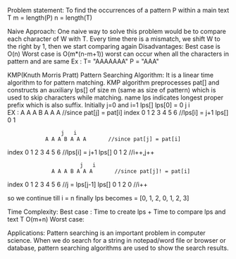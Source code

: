 Problem statement:
To find the occurrences of a pattern P within a main text T
m = length(P)
n = length(T)

Naive Approach:
One naive way to solve this problem would be to compare each character of W with T. Every time there is a mismatch, we shift W to the right by 1, then we start comparing again
Disadvantages:
Best case is O(n)
Worst case is O(m*(n-m+1))
worst can occur when all the  characters in pattern and are same
Ex : T= "AAAAAAA"
         P = "AAA"

KMP(Knuth Morris Pratt) Pattern Searching Algorithm:
It is a linear time algorithm to for pattern matching. KMP algorithm preprocesses pat[] and constructs an auxiliary lps[] of size m (same as size of pattern) which is used to skip characters while matching.
name lps indicates longest proper prefix which is also suffix.
Initially j=0 and i=1 lps[]
lps[0] = 0
                   j   i	
EX :          A A A B A A A       //since pat[j] = pat[i]
  index     0 1 2  3  4 5 6      //lps[i] = j+1
  lps[]       0 1
         
                     j   i
                A A A B A A A       //since pat[j] = pat[i]
  index   0 1 2  3  4 5 6      //lps[i] = j+1
   lps[]    0 1  2                       //i++,j++

                           j   i
                  A A A B A A A       //since pat[j]! = pat[i]
  index     0 1 2  3  4 5 6      //j = lps[j-1]
  lps[]       0 1 2  0                     //i++         

so we continue till i = n
finally lps becomes = [0, 1, 2, 0, 1, 2, 3]

Time Complexity:
Best case : Time to create lps + Time to compare lps and text T
	O(m+n)
Worst case:
	
Applications:
Pattern searching is an important problem in computer science. When we do search for a string in notepad/word file or browser or database, pattern searching algorithms are used to show the search results. 
